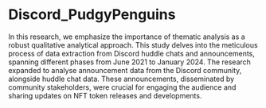 # Discord_PudgyPenguins
In this research, we emphasize the importance of thematic analysis as a robust qualitative analytical approach. This study delves into the meticulous process of data extraction from Discord huddle chats and announcements, spanning different phases from June 2021 to January 2024. The research expanded to analyse announcement data from the Discord community, alongside huddle chat data. These announcements, disseminated by community stakeholders, were crucial for engaging the audience and sharing updates on NFT token releases and developments. 
